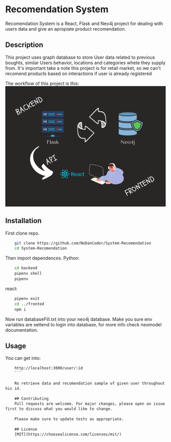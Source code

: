 # Recomendation System

Recomendation System is a React, Flask and Neo4j project for dealing with users data and give an apropiate product recomendation.

## Description

This project uses graph database to store User data related to previous boughts, similar Users behavior, locations and categories whete they supply from. It's important take a note this project is for retail market, so we can't recomend products based on interactions if user is already registered

The workflow of this project is this:
![flow chart](flowchart.png)

## Installation

First clone repo.

```bash
    git clone https://github.com/NoDanCoder/System-Recomendation
    cd System-Recomendation
```
Then import dependences.
Python:
```bash
    cd backend
    pipenv shell
    pipenv
```
react:
```bash
    pipenv exit
    cd ../fronted
    npm i
```
Now run databaseFill.txt into your neo4j database.
Make you sure env variables are settend to login into database, for more info check neomodel documentation.

## Usage

You can get into:
```
    http://localhost:3000/user/:id
    ```

    Ro retrieve data and recomendation sample of given user throughout his id.

    ## Contributing
    Pull requests are welcome. For major changes, please open an issue first to discuss what you would like to change.

    Please make sure to update tests as appropriate.

    ## License
    [MIT](https://choosealicense.com/licenses/mit/)
